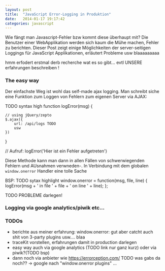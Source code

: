 ```yaml
---
layout: post
title:  "JavaScript Error-Logging in Produktion"
date:   2014-01-17 19:17:42
categories: javascript
---
```


Wie fängt man Javascript-Fehler bzw kommt diese überhaupt mit? Die Benutzer einer WebApplikation werden sich kaum die Mühe machen, Fehler zu berichten. Dieser Post zeigt einige Möglichkeiten der server-seitigen Loggings für JavaScript Applikationen, erläutert Probleme usw blaaaaaaaaa


hmm erfodert erstmal derb recherche wat es so gibt...
evtl UNSERE erfahrungen beschreiben !


### The easy way

Der einfachste Weg ist wohl das self-made ajax logging. Man schreibt siche eine Funktion zum Loggen von Fehlern zum eigenen Server via AJAX:

TODO syntax high
function logError(msg) {

    // using jQuery/zepto
    $.ajax({
        url: /api/logs TODO
        usw
    })
}

// Aufruf:
logError('Hier ist ein Fehler aufgetreten')

Diese Methode kann man dann in allen Fällen von schwerwiegenden Fehlern und AUsnahmen verwneden-.
In Verbindung mit dem globalen `window.onerror` Handler eine tolle Sache

BSP: TODO sytax highlight
window.onerror = function(msg, file, line) {
    logError(msg + ' in file ' + file + ' on line ' + line);
};

TODO PROBLEME darlegen!


### Logging via google analytics/piwik etc...



### TODOs

- berichte aus meiner erfahrung: window.onerror: gut aber catcht auch shit von 3-party plugins usw.... blaa
- traceKit vorstellen, erfahrungen damit in production darlegen
- easy way auch via google analytics (TODO link nur ganz kurz) oder via piwik?(TODO bsp)
- dann noch via anbieter wie https://errorception.com/ TODO was gabs da noch??
   -> google nach "window.onerror plugins" ...
